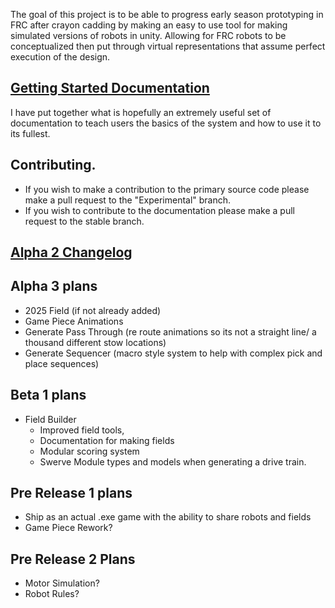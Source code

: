 The goal of this project is to be able to progress early season prototyping in FRC after crayon cadding by making an easy to use tool for making simulated versions of robots in unity. Allowing for FRC robots to be conceptualized then put through virtual representations that assume perfect execution of the design.

## [Getting Started Documentation](https://github.com/masonmm3/MoSimBuilder/blob/Stable/Documentation/GettingStarted.md)
I have put together what is hopefully an extremely useful set of documentation to teach users the basics of the system and how to use it to its fullest.

## Contributing.
 * If you wish to make a contribution to the primary source code please make a pull request to the "Experimental" branch.
 * If you wish to contribute to the documentation please make a pull request to the stable branch.

## [Alpha 2 Changelog](https://github.com/masonmm3/MoSimBuilder/blob/Experimental/Documentation/ChangeLogs.md)

## Alpha 3 plans
 - 2025 Field (if not already added)
 - Game Piece Animations
 - Generate Pass Through (re route animations so its not a straight line/ a thousand different stow locations)
 - Generate Sequencer (macro style system to help with complex pick and place sequences)

## Beta 1 plans
- Field Builder
  - Improved field tools,
  - Documentation for making fields
  - Modular scoring system
  - Swerve Module types and models when generating a drive train.

## Pre Release 1 plans
- Ship as an actual .exe game with the ability to share robots and fields
- Game Piece Rework?
## Pre Release 2 Plans
- Motor Simulation?
- Robot Rules?
